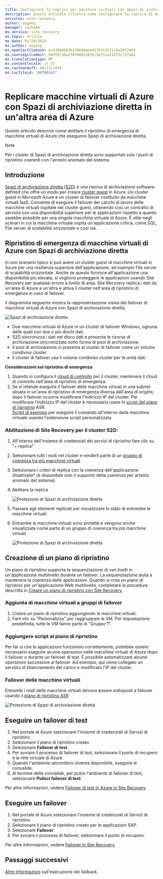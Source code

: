 ```yaml
---
title: Configurare la replica per macchine virtuali con Spazi di archiviazione diretta (S2D) in Azure Site Recovery | Microsoft Docs
description: Questo articolo illustra come configurare la replica di macchine virtuali con S2D da un'area di Azure a un'altra mediante Site Recovery.
services: site-recovery
author: asgang
manager: rochakm
ms.service: site-recovery
ms.topic: article
ms.date: 01/29/2019
ms.author: asgang
ms.openlocfilehash: 6c639d4503b170660abed5767e3571c8a2bf24b9
ms.sourcegitcommit: d4dfbc34a1f03488e1b7bc5e711a11b72c717ada
ms.translationtype: MT
ms.contentlocale: it-IT
ms.lasthandoff: 06/13/2019
ms.locfileid: "60790343"
---
```

# <a name="replicate-azure-virtual-machines-using-storage-spaces-direct-to-another-azure-region"></a>Replicare macchine virtuali di Azure con Spazi di archiviazione diretta in un'altra area di Azure

Questo articolo descrive come abilitare il ripristino di emergenza di macchine virtuali di Azure che eseguono Spazi di archiviazione diretta.

>[!NOTE]
>Per i cluster di Spazi di archiviazione diretta sono supportati solo i punti di ripristino coerenti con l'arresto anomalo del sistema.
>

## <a name="introduction"></a>Introduzione 
[Spazi di archiviazione diretta (S2D)](https://docs.microsoft.com/windows-server/storage/storage-spaces/deploy-storage-spaces-direct) è una risorsa di archiviazione software-defined che offre un modo per creare [cluster guest](https://blogs.msdn.microsoft.com/clustering/2017/02/14/deploying-an-iaas-vm-guest-clusters-in-microsoft-azure) in Azure.  Un cluster guest in Microsoft Azure è un cluster di failover costituito da macchine virtuali IaaS. Consente di eseguire il failover dei carichi di lavoro delle macchine virtuali ospitate nei cluster guest, ottenendo così un contratto di servizio con una disponibilità superiore per le applicazioni rispetto a quanto sarebbe possibile per una singola macchina virtuale di Azure. È utile negli scenari in cui la macchina virtuale ospita un'applicazione critica, come SQL, File server di scalabilità orizzontale e così via.

## <a name="disaster-recovery-of-azure-virtual-machines-using-storage-spaces-direct"></a>Ripristino di emergenza di macchine virtuali di Azure con Spazi di archiviazione diretta
In uno scenario tipico si può avere un cluster guest di macchine virtuali in Azure per una resilienza superiore dell'applicazione, ad esempio File server di scalabilità orizzontale. Anche se questo fornisce all'applicazione una disponibilità più elevata, si vogliono proteggere le applicazioni usando Site Recovery per qualsiasi errore a livello di area. Site Recovery replica i dati da un'area di Azure a un'altra e attiva il cluster nell'area di ripristino di emergenza in caso di failover.

Il diagramma seguente mostra la rappresentazione visiva del failover di macchine virtuali di Azure con Spazi di archiviazione diretta.

![Spazi di archiviazione diretta](./media/azure-to-azure-how-to-enable-replication-s2d-vms/storagespacedirect.png)

 
- Due macchine virtuali di Azure in un cluster di failover Windows, ognuna delle quali con due o più dischi dati.
- S2D sincronizza i dati nel disco dati e presenta le risorse di archiviazione sincronizzate sotto forma di pool di archiviazione.
- Il pool di archiviazione si presenta al cluster di failover come un volume condiviso cluster.
- Il cluster di failover usa il volume condiviso cluster per le unità dati.

**Considerazioni sul ripristino di emergenza**

1. Quando si configura il [cloud di controllo](https://docs.microsoft.com/windows-server/failover-clustering/deploy-cloud-witness#CloudWitnessSetUp) per il cluster, mantenere il cloud di controllo nell'area di ripristino di emergenza.
2. Se si intende eseguire il failover delle macchine virtuali in una subnet situata in un'area di ripristino di emergenza diversa dall'area di origine, dopo il failover occorre modificare l'indirizzo IP del cluster.  Per modificare l'indirizzo IP del cluster è necessario usare lo [script del piano di ripristino](https://docs.microsoft.com/azure/site-recovery/site-recovery-runbook-automation) ASR.</br>
[Script di esempio](https://github.com/krnese/azure-quickstart-templates/blob/master/asr-automation-recovery/scripts/ASR-Wordpress-ChangeMysqlConfig.ps1) per eseguire il comando all'interno della macchina virtuale usando l'estensione script personalizzata 

### <a name="enabling-site-recovery-for-s2d-cluster"></a>Abilitazione di Site Recovery per il cluster S2D:

1. All'interno dell'insieme di credenziali dei servizi di ripristino fare clic su "+ replica"
1. Selezionare tutti i nodi nel cluster e renderli parte di un [gruppo di coerenza tra più macchine virtuali](https://docs.microsoft.com/azure/site-recovery/azure-to-azure-common-questions#multi-vm-consistency)
1. Selezionare i criteri di replica con la coerenza dell'applicazione disattivata* (è disponibile solo il supporto della coerenza per arresto anomalo del sistema)
1. Abilitare la replica

   ![Protezione di Spazi di archiviazione diretta](./media/azure-to-azure-how-to-enable-replication-s2d-vms/multivmgroup.png)

2. Passare agli elementi replicati per visualizzare lo stato di entrambe le macchine virtuali. 
3. Entrambe le macchine virtuali sono protette e vengono anche visualizzate come parte di un gruppo di coerenza tra più macchine virtuali.

   ![Protezione di Spazi di archiviazione diretta](./media/azure-to-azure-how-to-enable-replication-s2d-vms/storagespacesdirectgroup.PNG)

## <a name="creating-a-recovery-plan"></a>Creazione di un piano di ripristino
Un piano di ripristino supporta la sequenziazione di vari livelli in un'applicazione multilivello durante un failover. La sequenziazione aiuta a mantenere la coerenza delle applicazioni. Quando si crea un piano di ripristino per un'applicazione Web multilivello, completare la procedura descritta in [Creare un piano di ripristino con Site Recovery](site-recovery-create-recovery-plans.md).

### <a name="adding-virtual-machines-to-failover-groups"></a>Aggiunta di macchine virtuali a gruppi di failover

1.  Creare un piano di ripristino aggiungendo le macchine virtuali.
2.  Fare clic su "Personalizza" per raggruppare le VM. Per impostazione predefinita, tutte le VM fanno parte di "Gruppo 1".


### <a name="add-scripts-to-the-recovery-plan"></a>Aggiungere script al piano di ripristino
Per far sì che le applicazioni funzionino correttamente, potrebbe essere necessario eseguire alcune operazioni nelle macchine virtuali di Azure dopo il failover o durante un failover di test. È possibile automatizzare alcune operazioni successive al failover. Ad esempio, qui viene collegato un servizio di bilanciamento del carico e modificato l'IP del cluster.


### <a name="failover-of-the-virtual-machines"></a>Failover delle macchine virtuali 
Entrambi i nodi delle macchine virtuali devono essere sottoposti a failover usando il [piano di ripristino ASR](https://docs.microsoft.com/azure/site-recovery/site-recovery-create-recovery-plans) 

![Protezione di Spazi di archiviazione diretta](./media/azure-to-azure-how-to-enable-replication-s2d-vms/recoveryplan.PNG)

## <a name="run-a-test-failover"></a>Eseguire un failover di test
1.  Nel portale di Azure selezionare l'insieme di credenziali di Servizi di ripristino.
2.  Selezionare il piano di ripristino creato.
3.  Selezionare **Failover di test**.
4.  Per avviare il processo di failover di test, selezionare il punto di recupero e la rete virtuale di Azure.
5.  Quando l'ambiente secondario diventa disponibile, eseguire le convalide.
6.  Al termine delle convalide, per pulire l'ambiente di failover di test, selezionare **Pulisci failover di test**.

Per altre informazioni, vedere [Failover di test in Azure in Site Recovery](site-recovery-test-failover-to-azure.md).

## <a name="run-a-failover"></a>Eseguire un failover

1.  Nel portale di Azure selezionare l'insieme di credenziali di Servizi di ripristino.
2.  Selezionare il piano di ripristino creato per le applicazioni SAP.
3.  Selezionare **Failover**.
4.  Per avviare il processo di failover, selezionare il punto di recupero.

Per altre informazioni, vedere [Failover in Site Recovery](site-recovery-failover.md).
## <a name="next-steps"></a>Passaggi successivi

[Altre informazioni](https://docs.microsoft.com/azure/site-recovery/azure-to-azure-tutorial-failover-failback) sull'esecuzione dei failback.
